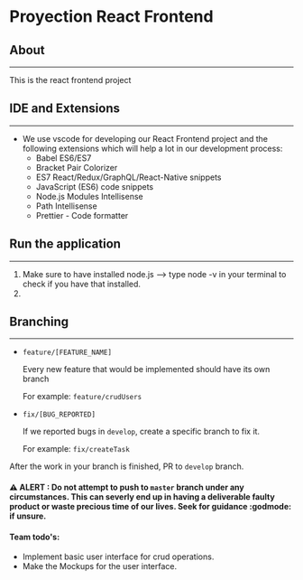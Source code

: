 # Proyection React Frontend

## About
---
This is the react frontend project

## IDE and Extensions
---
- We use vscode for developing our React Frontend project and the following extensions which will help a lot in our development process:
  - Babel ES6/ES7
  - Bracket Pair Colorizer
  - ES7 React/Redux/GraphQL/React-Native snippets
  - JavaScript (ES6) code snippets
  - Node.js Modules Intellisense
  - Path Intellisense
  - Prettier - Code formatter
  
## Run the application
---
1. Make sure to have installed node.js --> type node -v in your terminal to check if you have that installed.
2. 

## Branching
---
- `feature/[FEATURE_NAME]`

  Every new feature that would be implemented should have its own branch
  
  For example: `feature/crudUsers`

- `fix/[BUG_REPORTED]`

  If we reported bugs in `develop`, create a specific branch to fix it.
  
  For example: `fix/createTask`

After the work in your branch is finished, PR to `develop` branch.
#### :warning: ALERT : Do not attempt to push to `master` branch under any circumstances. This can severly end up in having a deliverable faulty product or waste precious time of our lives. Seek for guidance :godmode: if unsure.

#### Team todo's:

- Implement basic user interface for crud operations.
- Make the Mockups for the user interface.
